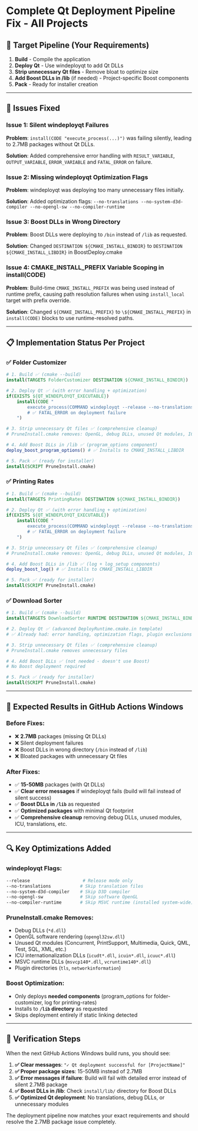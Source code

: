 # Complete Qt Deployment Pipeline Fix - All Projects

## 🎯 **Target Pipeline (Your Requirements)**

1. **Build** - Compile the application
2. **Deploy Qt** - Use windeployqt to add Qt DLLs
3. **Strip unnecessary Qt files** - Remove bloat to optimize size
4. **Add Boost DLLs in /lib** (if needed) - Project-specific Boost components
5. **Pack** - Ready for installer creation

---

## 🔧 **Issues Fixed**

### **Issue 1: Silent windeployqt Failures**

**Problem**: `install(CODE "execute_process(...)")` was failing silently, leading to 2.7MB packages without Qt DLLs.

**Solution**: Added comprehensive error handling with `RESULT_VARIABLE`, `OUTPUT_VARIABLE`, `ERROR_VARIABLE` and `FATAL_ERROR` on failure.

### **Issue 2: Missing windeployqt Optimization Flags**

**Problem**: windeployqt was deploying too many unnecessary files initially.

**Solution**: Added optimization flags: `--no-translations --no-system-d3d-compiler --no-opengl-sw --no-compiler-runtime`

### **Issue 3: Boost DLLs in Wrong Directory**

**Problem**: Boost DLLs were deploying to `/bin` instead of `/lib` as requested.

**Solution**: Changed `DESTINATION ${CMAKE_INSTALL_BINDIR}` to `DESTINATION ${CMAKE_INSTALL_LIBDIR}` in BoostDeploy.cmake

### **Issue 4: CMAKE_INSTALL_PREFIX Variable Scoping in install(CODE)**

**Problem**: Build-time `CMAKE_INSTALL_PREFIX` was being used instead of runtime prefix, causing path resolution failures when using `install_local` target with prefix override.

**Solution**: Changed `${CMAKE_INSTALL_PREFIX}` to `\${CMAKE_INSTALL_PREFIX}` in `install(CODE)` blocks to use runtime-resolved paths.

---

## 📋 **Implementation Status Per Project**

### **✅ Folder Customizer**

```cmake
# 1. Build ✅ (cmake --build)
install(TARGETS FolderCustomizer DESTINATION ${CMAKE_INSTALL_BINDIR})

# 2. Deploy Qt ✅ (with error handling + optimization)
if(EXISTS ${QT_WINDEPLOYQT_EXECUTABLE})
    install(CODE "
        execute_process(COMMAND windeployqt --release --no-translations ...)
        # ✅ FATAL_ERROR on deployment failure
    ")

# 3. Strip unnecessary Qt files ✅ (comprehensive cleanup)
# PruneInstall.cmake removes: OpenGL, debug DLLs, unused Qt modules, ICU, etc.

# 4. Add Boost DLLs in /lib ✅ (program_options component)
deploy_boost_program_options() # ✅ Installs to CMAKE_INSTALL_LIBDIR

# 5. Pack ✅ (ready for installer)
install(SCRIPT PruneInstall.cmake)
```

### **✅ Printing Rates**

```cmake
# 1. Build ✅ (cmake --build)
install(TARGETS PrintingRates DESTINATION ${CMAKE_INSTALL_BINDIR})

# 2. Deploy Qt ✅ (with error handling + optimization)
if(EXISTS ${QT_WINDEPLOYQT_EXECUTABLE})
    install(CODE "
        execute_process(COMMAND windeployqt --release --no-translations ...)
        # ✅ FATAL_ERROR on deployment failure
    ")

# 3. Strip unnecessary Qt files ✅ (comprehensive cleanup)
# PruneInstall.cmake removes: OpenGL, debug DLLs, unused Qt modules, ICU, etc.

# 4. Add Boost DLLs in /lib ✅ (log + log_setup components)
deploy_boost_log() # ✅ Installs to CMAKE_INSTALL_LIBDIR

# 5. Pack ✅ (ready for installer)
install(SCRIPT PruneInstall.cmake)
```

### **✅ Download Sorter**

```cmake
# 1. Build ✅ (cmake --build)
install(TARGETS DownloadSorter RUNTIME DESTINATION ${CMAKE_INSTALL_BINDIR})

# 2. Deploy Qt ✅ (advanced DeployRuntime.cmake.in template)
# ✅ Already had: error handling, optimization flags, plugin exclusions

# 3. Strip unnecessary Qt files ✅ (comprehensive cleanup)
# PruneInstall.cmake removes unnecessary files

# 4. Add Boost DLLs ✅ (not needed - doesn't use Boost)
# No Boost deployment required

# 5. Pack ✅ (ready for installer)
install(SCRIPT PruneInstall.cmake)
```

---

## 🚀 **Expected Results in GitHub Actions Windows**

### **Before Fixes:**

- ❌ **2.7MB** packages (missing Qt DLLs)
- ❌ Silent deployment failures
- ❌ Boost DLLs in wrong directory (`/bin` instead of `/lib`)
- ❌ Bloated packages with unnecessary Qt files

### **After Fixes:**

- ✅ **15-50MB** packages (with Qt DLLs)
- ✅ **Clear error messages** if windeployqt fails (build will fail instead of silent success)
- ✅ **Boost DLLs in `/lib`** as requested
- ✅ **Optimized packages** with minimal Qt footprint
- ✅ **Comprehensive cleanup** removing debug DLLs, unused modules, ICU, translations, etc.

---

## 🔍 **Key Optimizations Added**

### **windeployqt Flags:**

```bash
--release                    # Release mode only
--no-translations           # Skip translation files
--no-system-d3d-compiler    # Skip D3D compiler
--no-opengl-sw              # Skip software OpenGL
--no-compiler-runtime       # Skip MSVC runtime (installed system-wide)
```

### **PruneInstall.cmake Removes:**

- Debug DLLs (`*d.dll`)
- OpenGL software rendering (`opengl32sw.dll`)
- Unused Qt modules (Concurrent, PrintSupport, Multimedia, Quick, QML, Test, SQL, XML, etc.)
- ICU internationalization DLLs (`icudt*.dll`, `icuin*.dll`, `icuuc*.dll`)
- MSVC runtime DLLs (`msvcp140*.dll`, `vcruntime140*.dll`)
- Plugin directories (`tls`, `networkinformation`)

### **Boost Optimization:**

- Only deploys **needed components** (program_options for folder-customizer, log for printing-rates)
- Installs to **`/lib` directory** as requested
- Skips deployment entirely if static linking detected

---

## 🧪 **Verification Steps**

When the next GitHub Actions Windows build runs, you should see:

1. **✅ Clear messages**: `"✓ Qt deployment successful for [ProjectName]"`
2. **✅ Proper package sizes**: 15-50MB instead of 2.7MB
3. **✅ Error messages if failure**: Build will fail with detailed error instead of silent 2.7MB package
4. **✅ Boost DLLs in /lib**: Check `install/lib/` directory for Boost DLLs
5. **✅ Optimized Qt deployment**: No translations, debug DLLs, or unnecessary modules

The deployment pipeline now matches your exact requirements and should resolve the 2.7MB package issue completely.
